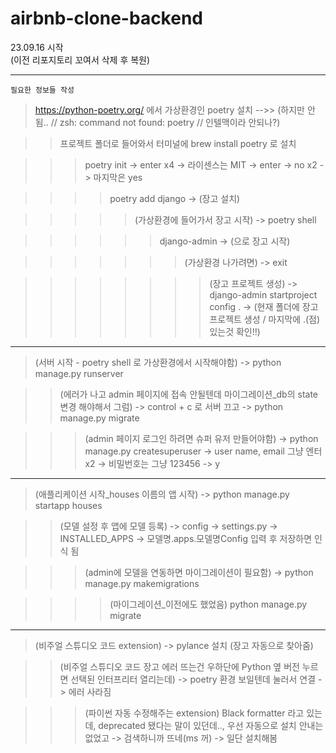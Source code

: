 # airbnb-clone-backend
23.09.16 시작  
(이전 리포지토리 꼬여서 삭제 후 복원)

***

`필요한 정보들 작성`

> https://python-poetry.org/ 에서 가상환경인 poetry 설치 -->> (하지만 안됨.. // zsh: command not found: poetry // 인텔맥이라 안되나?)

>> 프로젝트 폴더로 들어와서 터미널에 brew install poetry 로 설치

>>> poetry init -> enter x4 -> 라이센스는 MIT -> enter -> no x2 -> 마지막은 yes

>>>> poetry add django -> (장고 설치)

>>>>> (가상환경에 들어가서 장고 시작) -> poetry shell

>>>>>> django-admin -> (으로 장고 시작)

>>>>>>> (가상환경 나가려면) -> exit

>>>>>>>> (장고 프로젝트 생성) -> django-admin startproject config . -> (현재 폴더에 장고 프로젝트 생성 / 마지막에 .(점) 있는것 확인!!)

***

> (서버 시작 - poetry shell 로 가상환경에서 시작해야함) -> python manage.py runserver

>> (에러가 나고 admin 페이지에 접속 안될텐데 마이그레이션_db의 state 변경 해야해서 그럼) -> control + c 로 서버 끄고 -> python manage.py migrate

>>> (admin 페이지 로그인 하려면 슈퍼 유저 만들어야함) -> python manage.py createsuperuser -> user name, email 그냥 엔터x2 -> 비밀번호는 그냥 123456 -> y

***

> (애플리케이션 시작_houses 이름의 앱 시작) -> python manage.py startapp houses

>> (모델 설정 후 앱에 모델 등록) -> config -> settings.py -> INSTALLED_APPS -> 모델명.apps.모델명Config 입력 후 저장하면 인식 됨

>>> (admin에 모델을 연동하면 마이그레이션이 필요함) -> python manage.py makemigrations

>>>> (마이그레이션_이전에도 했었음) python manage.py migrate

***

> (비주얼 스튜디오 코드 extension) -> pylance 설치 (장고 자동으로 찾아줌)

>> (비주얼 스튜디오 코드 장고 에러 뜨는건 우하단에 Python 옆 버전 누르면 선택된 인터프리터 열리는데) -> poetry 환경 보일텐데 눌러서 연결 -> 에러 사라짐

>>> (파이썬 자동 수정해주는 extension) Black formatter 라고 있는데, deprecated 됐다는 말이 있던데.., 우선 자동으로 설치 안내는 없었고 -> 검색하니까 뜨네(ms 꺼) -> 일단 설치해봄